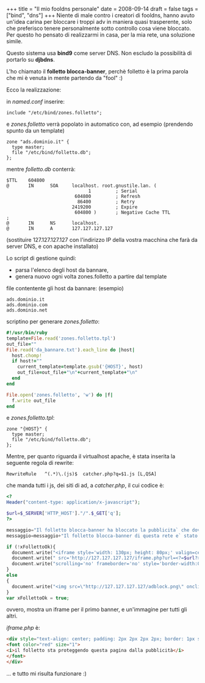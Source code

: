 +++
title = "Il mio fooldns personale"
date = 2008-09-14
draft = false
tags = ["bind", "dns"]
+++
Niente di male contro i creatori di fooldns, hanno avuto un'idea carina per bloccare i troppi adv in maniera quasi trasperente, solo che preferisco tenere personalmente sotto controllo cosa viene bloccato.
Per questo ho pensato di realizzarmi in casa, per la mia rete, una soluzione simile.

Questo sistema usa **bind9** come server DNS. Non escludo la possibilità di portarlo su **djbdns**.

L'ho chiamato il **folletto blocca-banner**, perchè folletto è la prima parola che mi è venuta in mente partendo da "fool" :)

Ecco la realizzazione:

in *named.conf* inserire:
```
include "/etc/bind/zones.folletto";
```
e *zones.folletto* verrà popolato in automatico con, ad esempio (prendendo spunto da un template)
```
zone "ads.dominio.it" {
  type master;
  file "/etc/bind/folletto.db";
};
```
mentre *folletto.db* conterrà:
```
$TTL    604800
@       IN      SOA     localhost. root.gnustile.lan. (
                              1         ; Serial
                         604800         ; Refresh
                          86400         ; Retry
                        2419200         ; Expire
                         604800 )       ; Negative Cache TTL
;
@       IN      NS      localhost.
@       IN      A       127.127.127.127
```
(sostituire 127.127.127.127 con l'indirizzo IP della vostra macchina che farà da server DNS, e con apache installato)

Lo script di gestione quindi:

* parsa l'elenco degli host da bannare,
* genera nuovo ogni volta zones.folletto a partire dal template

file contentente gli host da bannare: (esempio)
```
ads.dominio.it
ads.dominio.com
ads.dominio.net
```

scriptino per generare *zones.folletto*:
```ruby
#!/usr/bin/ruby
template=File.read('zones.folletto.tpl')
out_file=""
File.read('da_bannare.txt').each_line do |host|
  host.chomp!
  if host!=""
    current_template=template.gsub('{HOST}', host)
    out_file=out_file+"\n"+current_template+"\n"
  end
end

File.open('zones.folletto', 'w') do |f|
  f.write out_file
end
```

e *zones.folletto.tpl*:
```
zone "{HOST}" {
  type master;
  file "/etc/bind/folletto.db";
};
```

Mentre, per quanto riguarda il virtualhost apache, è stata inserita la seguente regola di rewrite:
```
RewriteRule   ^(.*)\.(js)$  catcher.php?q=$1.js [L,QSA]
```
che manda tutti i js, dei siti di ad, a *catcher.php*, il cui codice è:
```php
<?
Header("content-type: application/x-javascript");

$url=$_SERVER['HTTP_HOST']."/".$_GET['q'];
?>

messaggio="Il folletto blocca-banner ha bloccato la pubblicita` che doveva essere presente qui.\n"
messaggio=messaggio+"Il folletto blocca-banner di questa rete e` stato interamente creato da stefano :)"

if (!xFollettoOk){
  document.write("<iframe style='width: 130px; height: 80px;' valign=center allowtransparency='true'");
  document.write(" src='http://127.127.127.127/iframe.php?url=<?=$url?>' ");
  document.write("scrolling='no' frameborder='no' style='border-width:0'></iframe>");
}
else
{
  document.write("<img src=\"http://127.127.127.127/adblock.png\" onclick=\"alert(messaggio)\"/>");
}
var xFollettoOk = true;
```

ovvero, mostra un iframe per il primo banner, e un'immagine per tutti gli altri.

*iframe.php* è:
```html
<div style="text-align: center; padding: 2px 2px 2px 2px; border: 1px solid Black;">
<font color="red" size="1">
<i>il folletto sta proteggendo questa pagina dalla pubblicità</i>
</font>
</div>
```

... e tutto mi risulta funzionare :)
